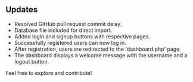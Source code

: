 ## Updates

- Resolved GitHub pull request commit delay.
- Database file included for direct import.
- Added login and signup buttons with respective pages.
- Successfully registered users can now log in.
- After registration, users are redirected to the 'dashboard.php' page.
- The dashboard displays a welcome message with the username and a logout button.

Feel free to explore and contribute!
